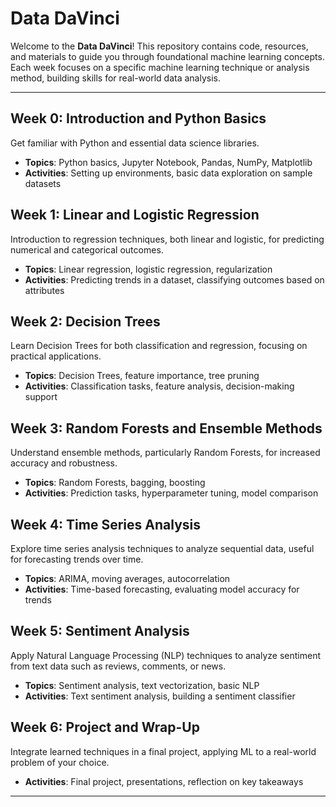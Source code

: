 # Data DaVinci

Welcome to the **Data DaVinci**! This repository contains code, resources, and materials to guide you through foundational machine learning concepts. Each week focuses on a specific machine learning technique or analysis method, building skills for real-world data analysis.

---

## Week 0: Introduction and Python Basics
Get familiar with Python and essential data science libraries.

- **Topics**: Python basics, Jupyter Notebook, Pandas, NumPy, Matplotlib
- **Activities**: Setting up environments, basic data exploration on sample datasets

## Week 1: Linear and Logistic Regression
Introduction to regression techniques, both linear and logistic, for predicting numerical and categorical outcomes.

- **Topics**: Linear regression, logistic regression, regularization
- **Activities**: Predicting trends in a dataset, classifying outcomes based on attributes

## Week 2: Decision Trees
Learn Decision Trees for both classification and regression, focusing on practical applications.

- **Topics**: Decision Trees, feature importance, tree pruning
- **Activities**: Classification tasks, feature analysis, decision-making support

## Week 3: Random Forests and Ensemble Methods
Understand ensemble methods, particularly Random Forests, for increased accuracy and robustness.

- **Topics**: Random Forests, bagging, boosting
- **Activities**: Prediction tasks, hyperparameter tuning, model comparison

## Week 4: Time Series Analysis
Explore time series analysis techniques to analyze sequential data, useful for forecasting trends over time.

- **Topics**: ARIMA, moving averages, autocorrelation
- **Activities**: Time-based forecasting, evaluating model accuracy for trends

## Week 5: Sentiment Analysis
Apply Natural Language Processing (NLP) techniques to analyze sentiment from text data such as reviews, comments, or news.

- **Topics**: Sentiment analysis, text vectorization, basic NLP
- **Activities**: Text sentiment analysis, building a sentiment classifier

## Week 6: Project and Wrap-Up
Integrate learned techniques in a final project, applying ML to a real-world problem of your choice.

- **Activities**: Final project, presentations, reflection on key takeaways

---
